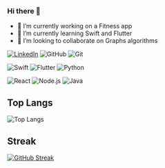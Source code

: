 ### Hi there 👋
- 🔭 I’m currently working on a Fitness app
- 🌱 I’m currently learning Swift and Flutter
- 👯 I’m looking to collaborate on Graphs algorithms

<div>
  
[![LinkedIn](https://img.shields.io/badge/LinkedIn-000?style=for-the-badge&logo=linkedin&logoColor=0E76A8)](https://www.linkedin.com/in/fecfo/) ![GitHub](https://img.shields.io/badge/GitHub-100000?style=for-the-badge&logo=github&logoColor=white) ![Git](https://img.shields.io/badge/GIT-E44C30?style=for-the-badge&logo=git&logoColor=white)

![Swift](https://img.shields.io/badge/Swift-FA7343?style=for-the-badge&logo=swift&logoColor=white) ![Flutter](https://img.shields.io/badge/Flutter-02569B?style=for-the-badge&logo=flutter&logoColor=white) ![Python](https://img.shields.io/badge/Python-3776AB?style=for-the-badge&logo=python&logoColor=white) 

![React](https://img.shields.io/badge/React-20232A?style=for-the-badge&logo=react&logoColor=61DAFB) ![Node.js](https://img.shields.io/badge/Node.js-43853D?style=for-the-badge&logo=node.js&logoColor=white) ![Java](https://img.shields.io/badge/Java-ED8B00?style=for-the-badge&logo=openjdk&logoColor=white) 

## Top Langs
![Top Langs](https://github-readme-stats-git-masterrstaa-rickstaa.vercel.app/api/top-langs/?username=feed0&layout=compact&bg_color=000&border_color=30A3DC&title_color=E94D5F&text_color=FFF) 

## Streak
[![GitHub Streak](https://streak-stats.demolab.com/?user=feed0&theme=bear&background=000&border=30A3DC&dates=FFF)](https://git.io/streak-stats)



</div>

<!--
**feed0/feed0** is a ✨ _special_ ✨ repository because its `README.md` (this file) appears on your GitHub profile.

Here are some ideas to get you started:

- 🔭 I’m currently working on ...
- 🌱 I’m currently learning ...
- 👯 I’m looking to collaborate on ...
- 🤔 I’m looking for help with ...
- 💬 Ask me about ...
- 📫 How to reach me: ...
- 😄 Pronouns: ...
- ⚡ Fun fact: ...
-->
